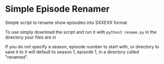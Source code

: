 # Simple Episode Renamer
Simple script to rename show episodes into SXXEXX format

To use simply download the script and run it with `python3 rename.py` in the directory your files are in

If you do not specify a season, episode number to start with, or directory to save it to it will default to season 1, episode 1, in a directory called "renamed".
